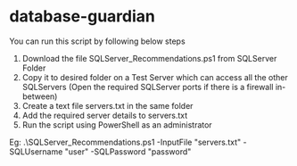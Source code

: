 # database-guardian

You can run this script by following below steps

1. Download the file SQLServer_Recommendations.ps1 from SQLServer Folder
2. Copy it to desired folder on a Test Server which can access all the other SQLServers (Open the required SQLServer ports if there is a firewall in-between)
3. Create a text file servers.txt in the same folder
4. Add the required server details to servers.txt
5. Run the script using PowerShell as an administrator
   
Eg: .\SQLServer_Recommendations.ps1 -InputFile "servers.txt" -SQLUsername "user" -SQLPassword "password"
